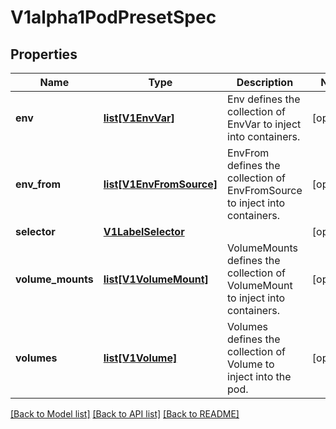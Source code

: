 # V1alpha1PodPresetSpec

## Properties
Name | Type | Description | Notes
------------ | ------------- | ------------- | -------------
**env** | [**list[V1EnvVar]**](V1EnvVar.md) | Env defines the collection of EnvVar to inject into containers. | [optional] 
**env_from** | [**list[V1EnvFromSource]**](V1EnvFromSource.md) | EnvFrom defines the collection of EnvFromSource to inject into containers. | [optional] 
**selector** | [**V1LabelSelector**](V1LabelSelector.md) |  | [optional] 
**volume_mounts** | [**list[V1VolumeMount]**](V1VolumeMount.md) | VolumeMounts defines the collection of VolumeMount to inject into containers. | [optional] 
**volumes** | [**list[V1Volume]**](V1Volume.md) | Volumes defines the collection of Volume to inject into the pod. | [optional] 

[[Back to Model list]](../README.md#documentation-for-models) [[Back to API list]](../README.md#documentation-for-api-endpoints) [[Back to README]](../README.md)


